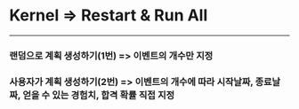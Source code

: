 # Kernel => Restart & Run All
<hr>

### 랜덤으로 계획 생성하기(1번) => 이벤트의 개수만 지정
### 사용자가 계획 생성하기(2번) => 이벤트의 개수에 따라 시작날짜, 종료날짜, 얻을 수 있는 경험치, 합격 확률 직접 지정